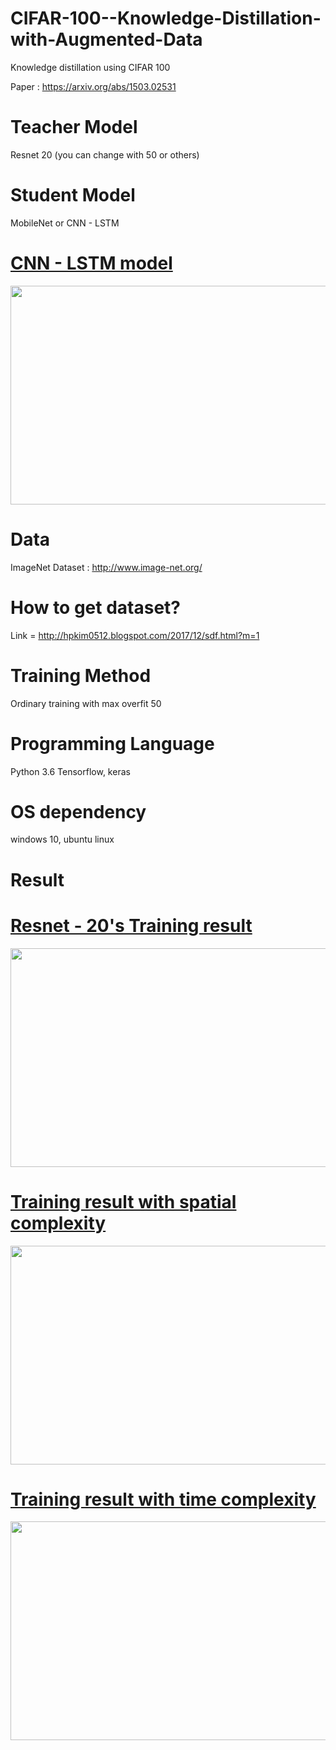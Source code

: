 # CIFAR-100--Knowledge-Distillation-with-Augmented-Data
Knowledge distillation using CIFAR 100

Paper : https://arxiv.org/abs/1503.02531

# Teacher Model
Resnet 20 (you can change with 50 or others)

# Student Model
MobileNet or CNN - LSTM
<div class="imgTopic">
 <h1 class="title"><a href="#">CNN - LSTM model</a></h1>
 <p class="content"><a href="#"><img src="https://user-images.githubusercontent.com/29685163/49659290-3f0ac700-fa87-11e8-815b-d0fb6d7b7d25.png" alt="" width = "675" height ="350"/></a></p>
</div>

# Data
ImageNet Dataset : http://www.image-net.org/

# How to get dataset?
Link = http://hpkim0512.blogspot.com/2017/12/sdf.html?m=1

# Training Method
Ordinary training with max overfit 50

# Programming Language
Python 3.6
Tensorflow, keras

# OS dependency
windows 10, ubuntu linux

# Result

<div class="imgTopic2">
 <h1 class="title"><a href="#">Resnet - 20's Training result</a></h1>
 <p class="content"><a href="#"><img src="https://user-images.githubusercontent.com/29685163/49659285-3b774000-fa87-11e8-891a-76f6312eddd0.png" alt="" width = "675" height ="350"/></a></p>
</div>

<div class="imgTopic3">
 <h1 class="title"><a href="#">Training result with spatial complexity</a></h1>
 <p class="content"><a href="#"><img src="https://user-images.githubusercontent.com/29685163/49659292-40d48a80-fa87-11e8-9252-bedda096fb40.png" alt="" width = "675" height ="350"/></a></p>
</div>

<div class="imgTopic4">
 <h1 class="title"><a href="#">Training result with time complexity</a></h1>
 <p class="content"><a href="#"><img src="https://user-images.githubusercontent.com/29685163/49659295-4205b780-fa87-11e8-93fc-bbe1d04ab2a1.png" alt="" width = "675" height ="350"/></a></p>
</div>
